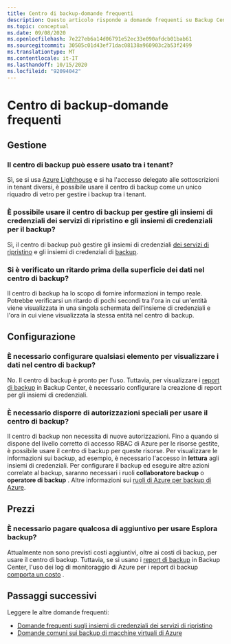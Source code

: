 ```yaml
---
title: Centro di backup-domande frequenti
description: Questo articolo risponde a domande frequenti su Backup Center
ms.topic: conceptual
ms.date: 09/08/2020
ms.openlocfilehash: 7e227eb6a14d06791e52ec33e090afdcb01bab61
ms.sourcegitcommit: 30505c01d43ef71dac08138a960903c2b53f2499
ms.translationtype: MT
ms.contentlocale: it-IT
ms.lasthandoff: 10/15/2020
ms.locfileid: "92094042"
---
```

# <a name="backup-center---frequently-asked-questions"></a>Centro di backup-domande frequenti

## <a name="management"></a>Gestione

### <a name="can-backup-center-be-used-across-tenants"></a>Il centro di backup può essere usato tra i tenant?

Sì, se si usa [Azure Lighthouse](https://docs.microsoft.com/azure/lighthouse/overview) e si ha l'accesso delegato alle sottoscrizioni in tenant diversi, è possibile usare il centro di backup come un unico riquadro di vetro per gestire i backup tra i tenant.

### <a name="can-backup-center-be-used-to-manage-both-recovery-services-vaults-and-backup-vaults"></a>È possibile usare il centro di backup per gestire gli insiemi di credenziali dei servizi di ripristino e gli insiemi di credenziali per il backup?

Sì, il centro di backup può gestire gli insiemi di credenziali [dei servizi di ripristino](https://docs.microsoft.com/azure/backup/backup-azure-recovery-services-vault-overview) e gli insiemi di credenziali di [backup](backup-vault-overview.md).

### <a name="is-there-a-delay-before-data-surfaces-in-backup-center"></a>Si è verificato un ritardo prima della superficie dei dati nel centro di backup?

Il centro di backup ha lo scopo di fornire informazioni in tempo reale. Potrebbe verificarsi un ritardo di pochi secondi tra l'ora in cui un'entità viene visualizzata in una singola schermata dell'insieme di credenziali e l'ora in cui viene visualizzata la stessa entità nel centro di backup.

## <a name="configuration"></a>Configurazione

### <a name="do-i-need-to-configure-anything-to-see-data-in-backup-center"></a>È necessario configurare qualsiasi elemento per visualizzare i dati nel centro di backup?

No. Il centro di backup è pronto per l'uso. Tuttavia, per visualizzare i [report di backup](https://docs.microsoft.com/azure/backup/configure-reports) in Backup Center, è necessario configurare la creazione di report per gli insiemi di credenziali.

### <a name="do-i-need-to-have-any-special-permissions-to-use-backup-center"></a>È necessario disporre di autorizzazioni speciali per usare il centro di backup?

Il centro di backup non necessita di nuove autorizzazioni. Fino a quando si dispone del livello corretto di accesso RBAC di Azure per le risorse gestite, è possibile usare il centro di backup per queste risorse. Per visualizzare le informazioni sui backup, ad esempio, è necessario l'accesso in **lettura** agli insiemi di credenziali. Per configurare il backup ed eseguire altre azioni correlate al backup, saranno necessari i ruoli **collaboratore backup** o **operatore di backup** . Altre informazioni sui [ruoli di Azure per backup di Azure](https://docs.microsoft.com/azure/backup/backup-rbac-rs-vault).

## <a name="pricing"></a>Prezzi

### <a name="do-i-need-to-pay-anything-extra-to-use-backup-explorer"></a>È necessario pagare qualcosa di aggiuntivo per usare Esplora backup?

Attualmente non sono previsti costi aggiuntivi, oltre ai costi di backup, per usare il centro di backup. Tuttavia, se si usano i [report di backup](https://docs.microsoft.com/azure/backup/configure-reports) in Backup Center, l'uso dei log di monitoraggio di Azure per i report di backup [comporta un costo](https://azure.microsoft.com/pricing/details/monitor/) .

## <a name="next-steps"></a>Passaggi successivi

Leggere le altre domande frequenti:

* [Domande frequenti sugli insiemi di credenziali dei servizi di ripristino](https://docs.microsoft.com/azure/backup/backup-azure-backup-faq)
* [Domande comuni sui backup di macchine virtuali di Azure](https://docs.microsoft.com/azure/backup/backup-azure-vm-backup-faq)
